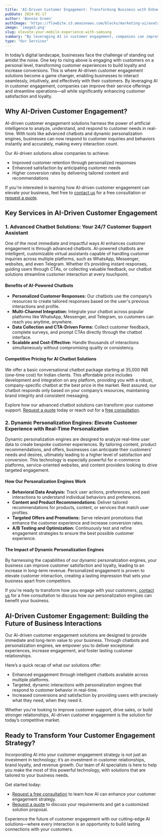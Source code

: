 ```yaml
---
title: 'AI-Driven Customer Engagement: Transforming Business with Enhanced Interactions and Personalization'
pubDate: 2024-01-17
author: 'Bonnie Green'
authImage: 'https://flowbite.s3.amazonaws.com/blocks/marketing-ui/avatars/bonnie-green.png'
image: 'image3.png'
slug: elevate-your-mobile-experience-with-samsung
summary: "By leveraging AI in customer engagement, companies can improve their service offerings and streamline operations—all while significantly enhancing customer satisfaction and loyalty."
type: "Our Services"
---
```


In today’s digital landscape, businesses face the challenge of standing out amidst the noise. One key to rising above is engaging with customers on a personal level, transforming customer experiences to build loyalty and increase conversions. This is where AI-driven customer engagement solutions become a game changer, enabling businesses to interact seamlessly, intuitively, and effectively with their customers. By leveraging AI in customer engagement, companies can improve their service offerings and streamline operations—all while significantly enhancing customer satisfaction and loyalty.

## Why AI-Driven Customer Engagement?

AI-driven customer engagement solutions harness the power of artificial intelligence to analyze, understand, and respond to customer needs in real-time. With tools like advanced chatbots and dynamic personalization engines, businesses can now respond to customer inquiries and behaviors instantly and accurately, making every interaction count.

Our AI-driven solutions allow companies to achieve:

- Improved customer retention through personalized responses
- Enhanced satisfaction by anticipating customer needs
- Higher conversion rates by delivering tailored content and recommendations

If you're interested in learning how AI-driven customer engagement can elevate your business, feel free to [contact us](#) for a free consultation or [request a quote](#).

## Key Services in AI-Driven Customer Engagement

### 1. Advanced Chatbot Solutions: Your 24/7 Customer Support Assistant

One of the most immediate and impactful ways AI enhances customer engagement is through advanced chatbots. AI-powered chatbots are intelligent, customizable virtual assistants capable of handling customer inquiries across multiple platforms, such as WhatsApp, Messenger, websites, and even Telegram. Whether it’s providing instant responses, guiding users through CTAs, or collecting valuable feedback, our chatbot solutions streamline customer interaction at every touchpoint.

#### Benefits of AI-Powered Chatbots

- **Personalized Customer Responses:** Our chatbots use the company’s resources to create tailored responses based on the user's previous interactions and profile.
- **Multi-Channel Integration:** Integrate your chatbot across popular platforms like WhatsApp, Messenger, and Telegram, so customers can reach you anytime, anywhere.
- **Data Collection and CTA-Driven Forms:** Collect customer feedback, complete surveys, and prompt CTAs directly through the chatbot interface.
- **Scalable and Cost-Effective:** Handle thousands of interactions simultaneously without compromising quality or consistency.

#### Competitive Pricing for AI Chatbot Solutions

We offer a basic conversational chatbot package starting at 35,000 INR (one-time cost) for Indian clients. This affordable price includes development and integration on any platform, providing you with a robust, company-specific chatbot at the best price in the market. Rest assured, our chatbot responds only based on your company’s resources, maintaining brand integrity and consistent messaging.

Explore how our advanced chatbot solutions can transform your customer support. [Request a quote](#) today or reach out for a [free consultation](#).

### 2. Dynamic Personalization Engines: Elevate Customer Experience with Real-Time Personalization

Dynamic personalization engines are designed to analyze real-time user data to create bespoke customer experiences. By tailoring content, product recommendations, and offers, businesses can anticipate their customers’ needs and desires, ultimately leading to a higher level of satisfaction and conversion. This technology is especially powerful for e-commerce platforms, service-oriented websites, and content providers looking to drive targeted engagement.

#### How Our Personalization Engines Work

- **Behavioral Data Analysis:** Track user actions, preferences, and past interactions to understand individual behaviors and preferences.
- **Content and Product Recommendations:** Deliver tailored recommendations for products, content, or services that match user profiles.
- **Targeted Offers and Promotions:** Serve relevant promotions that enhance the customer experience and increase conversion rates.
- **A/B Testing and Optimization:** Continuously test and refine engagement strategies to ensure the best possible customer experience.

#### The Impact of Dynamic Personalization Engines

By harnessing the capabilities of our dynamic personalization engines, your business can improve customer satisfaction and loyalty, leading to an increase in long-term revenue. Personalized engagement is proven to elevate customer interaction, creating a lasting impression that sets your business apart from competitors.

If you're ready to transform how you engage with your customers, [contact us](#) for a free consultation to discuss how our personalization engines can benefit your business.

## AI-Driven Customer Engagement: Building the Future of Business Interactions

Our AI-driven customer engagement solutions are designed to provide immediate and long-term value to your business. Through chatbots and personalization engines, we empower you to deliver exceptional experiences, increase engagement, and foster lasting customer relationships.

Here’s a quick recap of what our solutions offer:

- Enhanced engagement through intelligent chatbots available across multiple platforms.
- Targeted, dynamic interactions with personalization engines that respond to customer behavior in real-time.
- Increased conversions and satisfaction by providing users with precisely what they need, when they need it.

Whether you're looking to improve customer support, drive sales, or build stronger relationships, AI-driven customer engagement is the solution for today’s competitive market.

## Ready to Transform Your Customer Engagement Strategy?

Incorporating AI into your customer engagement strategy is not just an investment in technology; it’s an investment in customer relationships, brand loyalty, and revenue growth. Our team of AI specialists is here to help you make the most of this powerful technology, with solutions that are tailored to your business needs.

Get started today:

- [Request a free consultation](#) to learn how AI can enhance your customer engagement strategy.
- [Request a quote](#) to discuss your requirements and get a customized solution proposal.

Experience the future of customer engagement with our cutting-edge AI solutions—where every interaction is an opportunity to build lasting connections with your customers.
